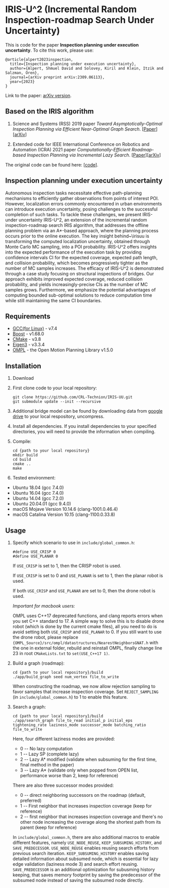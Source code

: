 # IRIS-U^2 (Incremental Random Inspection-roadmap Search Under Uncertainty)

This is code for the paper **Inspection planning under execution uncertainty**. To cite this work, please use:

```
@article{alpert2023inspection,
  title={Inspection planning under execution uncertainty},
  author={Alpert, Shmuel David and Solovey, Kiril and Klein, Itzik and Salzman, Oren},
  journal={arXiv preprint arXiv:2309.06113},
  year={2023}
}
```

Link to the paper: [arXiv version](https://arxiv.org/pdf/2309.06113.pdf).

## Based on the IRIS algorithm

1. Science and Systems (RSS) 2019 paper *Toward Asymptotically-Optimal Inspection Planning via Efficient Near-Optimal Graph Search*. [[Paper](http://www.roboticsproceedings.org/rss15/p57.html)][[arXiv](https://arxiv.org/pdf/1907.00506.pdf)]

2. Extended code for IEEE International Conference on Robotics and Automation (ICRA) 2021 paper *Computationally-Efficient Roadmap-based Inspection Planning via Incremental Lazy Search*. [[Paper](https://ieeexplore.ieee.org/document/9561653)][[arXiv](https://arxiv.org/pdf/2103.13573.pdf)]

The original code can be found here: [[code](https://github.com/UNC-Robotics/IRIS)].

## Inspection planning under execution uncertainty

  Autonomous inspection tasks necessitate effective path-planning mechanisms to efficiently gather observations from points of interest POI. However, localization errors commonly encountered in urban environments can introduce execution uncertainty, posing challenges to the successful completion of such tasks. To tackle these challenges, we present IRIS-under uncertainty IRIS-U^2, an extension of the incremental random inspection-roadmap search IRIS algorithm, that addresses the offline planning problem via an A*-based approach, where the planning process occurs prior to the online execution.
The key insight  behind~\irisuu is transforming the computed localization uncertainty, obtained through Monte Carlo MC sampling, into a POI probability.
IRIS-U^2 offers insights into the expected performance of the execution task by providing confidence intervals CI for the expected coverage, expected path length, and collision probability, which becomes progressively tighter as the number of MC samples increases.
The efficacy of IRIS-U^2 is demonstrated through a case study focusing on structural inspections of bridges. Our approach exhibits improved expected coverage, reduced collision probability, and yields increasingly-precise CIs as the number of MC samples grows. Furthermore, we emphasize the potential advantages of computing bounded sub-optimal solutions  to reduce computation time while still maintaining the same CI boundaries.

## Requirements

* [GCC(for Linux)](https://gcc.gnu.org/) - v7.4
* [Boost](https://www.boost.org/) - v1.68.0
* [CMake](https://cmake.org/) - v3.8
* [Eigen3](http://eigen.tuxfamily.org/index.php?title=Main_Page) - v3.3.4
* [OMPL](https://ompl.kavrakilab.org/) - the Open Motion Planning Library v1.5.0

## Installation
1. Download 

1. First clone code to your local repository:

	```
	git clone https://github.com/CRL-Technion/IRIS-UU.git 
	git submodule update --init --recursive
	```

2. Additional bridge model can be found by downloading data from [google drive](https://drive.google.com/file/d/19DGtog4D4hAgwFu1bV_ct0h_n-G4BR1Z/view?usp=sharing) to your local respository, uncompress.

3. Install all dependencies. If you install dependencies to your specified directories, you will need to provide the information when compiling.

4. Compile:

	```
	cd {path to your local repository}
	mkdir build
	cd build
	cmake ..
	make
	```

5. Tested environment:

  * Ubuntu 18.04 (gcc 7.4.0)
  * Ubuntu 16.04 (gcc 7.4.0)
  * Ubuntu 14.04 (gcc 7.2.0)
  * Ubuntu 20.04.01 (gcc 9.4.0)
  * macOS Mojave Version 10.14.6 (clang-1001.0.46.4)
  * macOS Catalina Version 10.15 (clang-1100.0.33.8)
    
## Usage

1. Specify which scenario to use in ```include/global_common.h```:
	
	```
	#define USE_CRISP 0
	#define USE_PLANAR 0
	```

	If ```USE_CRISP``` is set to 1, then the CRISP robot is used.
	
	If ```USE_CRISP``` is set to 0 and ```USE_PLANAR``` is set to 1, then the planar robot is used.

	If both ```USE_CRISP``` and ```USE_PLANAR``` are set to 0, then the drone robot is used.

	*Important for macbook users:*

	OMPL uses C++17 deprecated functions, and clang reports errors when you set C++ standard to 17.
	A simple way to solve this is to disable drone robot (which is done by the current cmake files), all you need to do is avoid setting both ```USE_CRISP``` and ```USE_PLANAR``` to 0.
	If you still want to use the drone robot, please replace ```{OMPL_Source}/src/ompl/datastructures/NearestNeighborsGNAT.h``` with the one in external folder, rebuild and reinstall OMPL, finally change line 23 in root ```CMakeLists.txt``` to ```set(USE_C++17 1)```.

2. Build a graph (roadmap):

	```
	cd {path to your local repository}/build
	./app/build_graph seed num_vertex file_to_write 
	```

	When constructing the roadmap, we now allow rejection sampling to favor samples that increase inspection coverage. Set ```REJECT_SAMPLING``` (in ```include/global_common.h```) to 1 to enable this feature.

2. Search a graph:

	```
	cd {path to your local repository}/build
	./app/search_graph file_to_read initial_p initial_eps tightening_rate laziness_mode successor_mode batching_ratio file_to_write
	```

	Here, four different laziness modes are provided:

	* 0 -- No lazy computation
	* 1 -- Lazy SP (complete lazy)
    * 2 -- Lazy A* modified (validate when subsuming for the first time, final method in the paper)
    * 3 -- Lazy A* (validate only when popped from OPEN list, performance worse than 2, keep for reference)

    There are also three successor modes provided:

    * 0 -- direct neighboring successors on the roadmap (default, preferred)
    * 1 -- First neighbor that increases inspection coverage (keep for reference)
    * 2 -- first neighbor that increases inspection coverage and there's no other node increasing the coverage along the shortest path from its parent (keep for reference)

    In ```include/global_common.h```, there are also additional macros to enable different features, namely ```USE_NODE_REUSE```, ```KEEP_SUBSUMING_HISTORY```, and ```SAVE_PREDECESSOR```. ```USE_NODE_REUSE``` enables reusing search efforts from previous search iteration. ```KEEP_SUBSUMING_HISTORY``` enables saving detailed information about subsumed node, which is essential for lazy edge validation (laziness mode 3) and search effort reusing. ```SAVE_PREDECESSOR``` is an additional optimization for subusming history keeping, that saves memory footprint by saving the predecessor of the subsumed node instead of saving the subsumed node directly.

